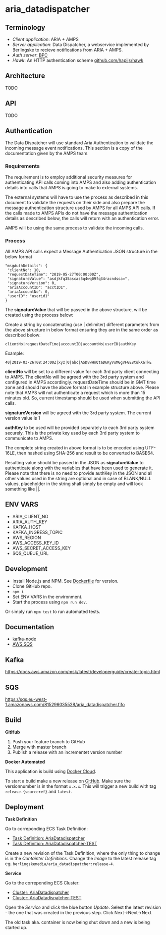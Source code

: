# aria_datadispatcher

## Terminology

* _Client application_: ARIA + AMPS
* _Server application_: Data Dispatcher, a webservice implemented by Berlingske to recieve notifications from ARIA + AMPS.
* _Auth server_: [BPC](https://github.com/BerlingskeMedia/bpc)
* _Hawk_: An HTTP authentication scheme [github.com/hapijs/hawk](https://github.com/hapijs/hawk)

## Architecture

TODO

## API

TODO

## Authentication

The Data Dispatcher will use standard Aria Authentication to validate the incoming message event notifications. This section is a copy of the documentation given by the AMPS team.

### Requirements

The requirement is to employ additional security measures for authenticating API calls coming into AMPS and also adding authentication details into calls that AMPS is going to make to external systems. 

The external systems will have to use the process as described in this document to validate the requests on their side and also prepare the message authentication structure used by AMPS for all AMPS API calls. If the calls made to AMPS APIs do not have the message authentication details as described below, the calls will return with an authentication error.

AMPS will be using the same process to validate the incoming calls.

### Process

All AMPS API calls expect a Message Authentication JSON structure in the below format

```
"msgAuthDetails": {
 "clientNo": 10,
 "requestDateTime": "2019-05-27T00:00:00Z",
 "signatureValue": "asdjkfq35ascas5q4wq09fq34racndsca=",
 "signatureVersion": 0,
 "ariaAccountID": "acctID1",
 "ariaAccountNo": 0,
 "userID": "userid1"
}
```

The **signatureValue** that will be passed in the above structure, will be created using the process below:


Create a string by concatenating (use | delimiter) different parameters from the above structure in below format ensuring they are in the same order as described below:

```
clientNo|requestDateTime|accountID|accountNo|userID|authKey
```

Example:

```
40|2019-03-26T08:24:00Z|xyz|0|abc|ASDvwHnQtaD6KyVuMGgVFGE8tukXaTkE
```

**clientNo** will be set to a different value for each 3rd party client connecting to AMPS. The clientNo will be agreed with the 3rd party system and configured in AMPS accordingly.
requestDateTime should be in GMT time zone and should have the above format in example structure above. Please note that AMPS will not authenticate a request which is more than 15 minutes old. So, current timestamp should be used when submitting the API calls.


**signatureVersion** will be agreed with the 3rd party system. The current version value is 1

**authKey** to be used will be provided separately to each 3rd party system securely. This is the private key used by each 3rd party system to communicate to AMPS.

The complete string created in above format is to be encoded using UTF-16LE, then hashed using SHA-256 and result to be converted to BASE64. 

Resulting value should be passed in the JSON as **signatureValue** to authenticate along with the variables that have been used to generate it. 
Please note that there is no need to provide authKey in the JSON and all other values used in the string are optional and in case of BLANK/NULL values, placeholder in the string shall simply be empty and will look something like ||.


## ENV VARS

* ARIA_CLIENT_NO
* ARIA_AUTH_KEY
* KAFKA_HOST
* KAFKA_INGRESS_TOPIC
* AWS_REGION
* AWS_ACCESS_KEY_ID
* AWS_SECRET_ACCESS_KEY
* SQS_QUEUE_URL


## Development

* Install Node.js and NPM. See [Dockerfile](/blob/master/Dockerfile) for version.
* Clone GitHub repo.
* `npm i`
* Set ENV VARS in the environment.
* Start the process using `npm run dev`.

Or simply run `npm test` to run automated tests.


## Documentation

* [kafka-node](https://github.com/SOHU-Co/kafka-node)
* [AWS.SQS](https://docs.aws.amazon.com/AWSJavaScriptSDK/latest/AWS/SQS.html)

## Kafka

https://docs.aws.amazon.com/msk/latest/developerguide/create-topic.html

## SQS

https://sqs.eu-west-1.amazonaws.com/815296035528/aria_datadispatcher.fifo

## Build

**GitHub**

1. Push your feature branch to GitHub
2. Merge with master branch
3. Publish a release with an incrementet version number

**Docker Automated**

This application is build using [Docker Cloud](https://cloud.docker.com/u/berlingskemedia/repository/docker/berlingskemedia/aria_datadispatcher).

To start a build make a new release on [GitHub](https://github.com/BerlingskeMedia/aria_datadispatcher/releases).
Make sure the versionnumber is in the format `x.x.x`. This will trigger a new build with tag `release-{sourceref}` and `latest`.

## Deployment

**Task Definition**

Go to correponding ECS Task Definition:

* [Task Definition: AriaDatadispatcher](https://eu-west-1.console.aws.amazon.com/ecs/home?region=eu-west-1#/taskDefinitions/AriaDatadispatcher)
* [Task Definition: AriaDatadispatcher-TEST](https://eu-west-1.console.aws.amazon.com/ecs/home?region=eu-west-1#/taskDefinitions/AriaDatadispatcher-TEST)

Create a new revision of the Task Definition, where the only thing to change is in the _Containter Definitions_.
Change the _Image_ to the latest release tag eg. `berlingskemedia/aria_datadispatcher:release-4`.


**Service**

Go to the correponding ECS Cluster:

* [Cluster: AriaDatadispatcher](https://eu-west-1.console.aws.amazon.com/ecs/home?region=eu-west-1#/clusters/AriaDatadispatcher)
* [Cluster: AriaDatadispatcher-TEST](https://eu-west-1.console.aws.amazon.com/ecs/home?region=eu-west-1#/clusters/AriaDatadispatcher-TEST/services)

Open the _Service_ and click the blue button _Update_. Selest the latest revision - the one that was created in the previous step. Click Next->Next->Next.

The old task aka. container is now being shut down and a new is being started up.



